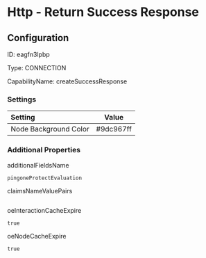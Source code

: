 # Http - Return Success Response
## Configuration
ID:  eagfn3lpbp

Type: CONNECTION 

CapabilityName: createSuccessResponse

### Settings
| Setting | Value  |
| :------------------------ | ---------------------------------------- |
| Node Background Color | #9dc967ff | 






### Additional Properties
additionalFieldsName
```string 
pingoneProtectEvaluation
```


claimsNameValuePairs
```
```


oeInteractionCacheExpire
```bool 
true
```


oeNodeCacheExpire
```bool 
true
```




